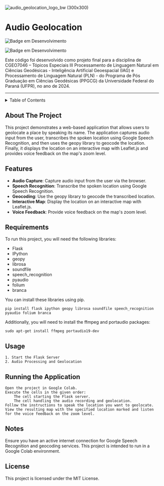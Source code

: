 ![audio_geolocation_logo_bw (300x300)](https://github.com/nathandamas/audio-geolocation/assets/19439872/d54b58a8-4071-406e-9c15-5ade62065a78)

# Audio Geolocation

 ![Badge em Desenvolvimento](https://img.shields.io/badge/license-MIT-blue) 
 
 ![Badge em Desenvolvimento](http://img.shields.io/static/v1?label=STATUS&message=EM%20DESENVOLVIMENTO&color=yellow&style=for-the-badge)

Este código foi desenvolvido como projeto final para a disciplina de CGEO7046 – Tópicos Especiais III Processamento de Linguagem Natural em Ciências Geodésicas - 
Inteligência Artificial Geoespacial (IAG) e Processamento de Linguagem Natural (PLN) - do Programa de Pós Graduação em Ciências Geodésicas (PPGCG) da Universidade Federal do Paraná (UFPR), no ano de 2024. 

-------------------------------------------------------------------------------------------------------------------------------------------------------------------

<!-- TABLE OF CONTENTS -->
<details>
  <summary>Table of Contents</summary>
  <ol>
    <li><a href="#about-the-project">About The Project</a></li>
    <li><a href="#requirements">Requirements</a></li>
    <li><a href="#usage">Usage</a></li>
    <li><a href="#running-the-application">Running the application</a></li>
    <li><a href="#notes">Notes</a></li>
    <li><a href="#license">License</a></li>
  </ol>
</details>

## About The Project

This project demonstrates a web-based application that allows users to geolocate a place by speaking its name. The application captures audio input from the user, transcribes the spoken location using Google Speech Recognition, and then uses the geopy library to geocode the location. Finally, it displays the location on an interactive map with Leaflet.js and provides voice feedback on the map's zoom level.

## Features

- **Audio Capture**: Capture audio input from the user via the browser.
- **Speech Recognition**: Transcribe the spoken location using Google Speech Recognition.
- **Geocoding**: Use the geopy library to geocode the transcribed location.
- **Interactive Map**: Display the location on an interactive map with Leaflet.js.
- **Voice Feedback**: Provide voice feedback on the map's zoom level.

## Requirements

To run this project, you will need the following libraries:

- Flask
- IPython
- geopy
- librosa
- soundfile
- speech_recognition
- pyaudio
- folium
- branca




You can install these libraries using pip. 
```
pip install flask ipython geopy librosa soundfile speech_recognition pyaudio folium branca
```
Additionally, you will need to install the ffmpeg and portaudio packages:
```
sudo apt-get install ffmpeg portaudio19-dev
```
## Usage

    1. Start the Flask Server
    2. Audio Processing and Geolocation

## Running the Application

    Open the project in Google Colab.
    Execute the cells in the given order:
        The cell starting the Flask server.
        The cell handling the audio recording and geolocation.
    Follow the instructions to speak the location you want to geolocate.
    View the resulting map with the specified location marked and listen for the voice feedback on the zoom level.

## Notes

Ensure you have an active internet connection for Google Speech Recognition and geocoding services.
This project is intended to run in a Google Colab environment.

## License

This project is licensed under the MIT License.
